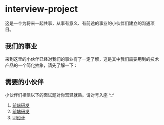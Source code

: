 # interview-project

这是一个为将来一起共事，从事有意义、有前途的事业的小伙伴们建立的沟通项目。

## 我们的事业

来到这里的小伙伴已经对我们的事业有了一定了解，这是其中我们需要用到的技术产品的一个简化抽象，请先了解一下：

## 需要的小伙伴

小伙伴们相信以下的面试题对你驾轻就熟。请对号入座 ^_^

1. [前端研发](docs/dev-front-end.md)
1. [前端研发](docs/dev-server-end.md)
1. [UI设计](docs/dev-server-end.md)
